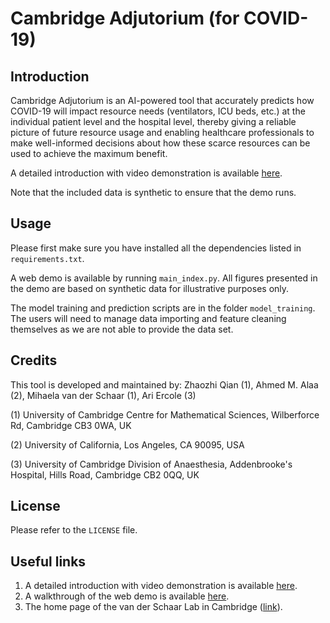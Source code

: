 # Cambridge Adjutorium (for COVID-19)

## Introduction

Cambridge Adjutorium is an AI-powered tool that accurately predicts how COVID-19 will impact resource needs (ventilators, ICU beds, etc.) at the individual patient level and the hospital level, thereby giving a reliable picture of future resource usage and enabling healthcare professionals to make well-informed decisions about how these scarce resources can be used to achieve the maximum benefit.

A detailed introduction with video demonstration is available [here](https://www.linkedin.com/pulse/partnering-nhs-digital-public-health-england-mihaela-van-der-schaar/).

Note that the included data is synthetic to ensure that the demo runs.

## Usage

Please first make sure you have installed all the dependencies listed in `requirements.txt`.

A web demo is available by running `main_index.py`. All figures presented in the demo are based on synthetic data for illustrative purposes only.

The model training and prediction scripts are in the folder `model_training`. 
The users will need to manage data importing and feature cleaning themselves as we are not able to provide the data set.

## Credits
This tool is developed and maintained by: Zhaozhi Qian (1), Ahmed M. Alaa (2), Mihaela van der Schaar (1), Ari Ercole (3)

(1) University of Cambridge Centre for Mathematical Sciences, Wilberforce Rd, Cambridge CB3 0WA, UK

(2) University of California, Los Angeles, CA 90095, USA

(3) University of Cambridge Division of Anaesthesia, Addenbrooke's Hospital, Hills Road, Cambridge CB2 0QQ, UK

## License

Please refer to the `LICENSE` file.

## Useful links

1. A detailed introduction with video demonstration is available [here](https://www.linkedin.com/pulse/partnering-nhs-digital-public-health-england-mihaela-van-der-schaar/).
2. A walkthrough of the web demo is available [here](https://www.linkedin.com/feed/update/urn:li:activity:6659075743642976256/).
3. The home page of the van der Schaar Lab in Cambridge ([link](https://www.vanderschaar-lab.com/)).
